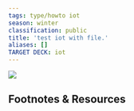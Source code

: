 ```yaml
---
tags: type/howto iot
season: winter
classification: public
title: 'test iot with file.'
aliases: []
TARGET DECK: iot
---
```


![](../assets/files/dummyimage.png)


## Footnotes & Resources
